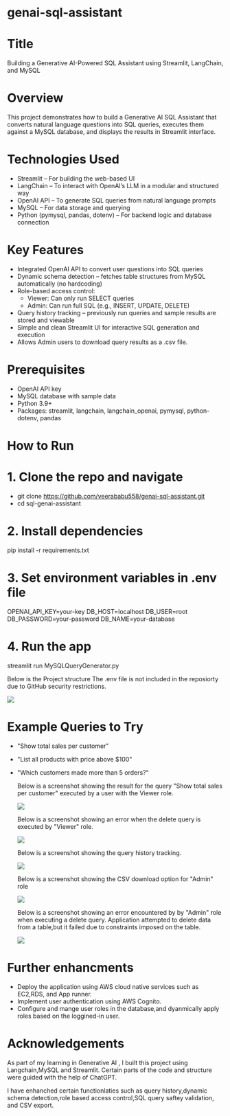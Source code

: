 # genai-sql-assistant
# Title
Building a Generative AI-Powered SQL Assistant using Streamlit, LangChain, and MySQL

# Overview
This project demonstrates how to build a Generative AI SQL Assistant that converts natural language questions into SQL queries, executes them against a MySQL database, and displays the results in Streamlit interface.

# Technologies Used

- Streamlit – For building the web-based UI
- LangChain – To interact with OpenAI’s LLM in a modular and structured way
- OpenAI API – To generate SQL queries from natural language prompts
- MySQL – For data storage and querying
- Python (pymysql, pandas, dotenv) – For backend logic and database connection

# Key Features
- Integrated OpenAI API to convert user questions into SQL queries
- Dynamic schema detection – fetches table structures from MySQL automatically (no hardcoding)
- Role-based access control:
    - Viewer: Can only run SELECT queries
    - Admin: Can run full SQL (e.g., INSERT, UPDATE, DELETE)
- Query history tracking – previously run queries and sample results are stored and viewable
- Simple and clean Streamlit UI for interactive SQL generation and execution
- Allows Admin users to download query results as a .csv file.

# Prerequisites

- OpenAI API key
- MySQL database with sample data
- Python 3.9+
- Packages: streamlit, langchain, langchain_openai, pymysql, python-dotenv, pandas

# How to Run

# 1. Clone the repo and navigate
- git clone https://github.com/veerababu558/genai-sql-assistant.git
- cd sql-genai-assistant

# 2. Install dependencies
pip install -r requirements.txt

# 3. Set environment variables in .env file
OPENAI_API_KEY=your-key
DB_HOST=localhost
DB_USER=root
DB_PASSWORD=your-password
DB_NAME=your-database

# 4. Run the app
streamlit run MySQLQueryGenerator.py

Below is the Project structure
The .env file is not included in the reposiorty due to GitHub security restrictions.

![](https://github.com/veerababu558/genai-sql-assistant/blob/main/Screenshot%202025-06-16%20202219.png)
     
# Example Queries to Try

- "Show total sales per customer"
- "List all products with price above $100"
- "Which customers made more than 5 orders?"

  Below is a screenshot showing the result for the query "Show total sales per customer" executed by a user with the Viewer role.

  ![](https://github.com/veerababu558/genai-sql-assistant/blob/main/Screenshot%202025-06-16%20171243.png)

  Below is a screenshot showing an error when the delete query is executed by  "Viewer" role.
  
  ![](https://github.com/veerababu558/genai-sql-assistant/blob/main/Screenshot%202025-06-16%20171425.png)
  
  Below is a screenshot showing the query history tracking.
  
  ![](https://github.com/veerababu558/genai-sql-assistant/blob/main/Screenshot%202025-06-16%20171547.png)

  Below is a screenshot showing the CSV download option for "Admin" role
  
  ![](https://github.com/veerababu558/genai-sql-assistant/blob/main/Screenshot%202025-06-16%20171721.png)

  Below is a screenshot showing an error encountered by by "Admin" role when executing a delete query.  Application attempted to delete data from a table,but it failed due to constraints imposed on the table.
  
  ![](https://github.com/veerababu558/genai-sql-assistant/blob/main/Screenshot%202025-06-16%20171810.png)

# Further enhancments 
  - Deploy the application using AWS cloud native services such as EC2,RDS, and App runner.
  - Implement user authentication  using AWS Cognito.
  - Configure and mange user roles in the database,and dyanmically apply roles based on the loggined-in user.

# Acknowledgements

As part of my learning in Generative AI , I  built this project using Langchain,MySQL and Streamlit. Certain parts of the code and structure were guided with the help of ChatGPT.

I have enhanched certain functionlaties such as query history,dynamic schema detection,role based access control,SQL query saftey validation, and CSV export.
